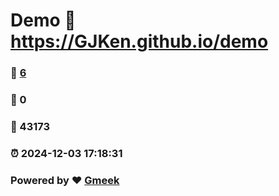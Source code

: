 # Demo :link: https://GJKen.github.io/demo 
### :page_facing_up: [6](https://GJKen.github.io/demo/tag.html) 
### :speech_balloon: 0 
### :hibiscus: 43173 
### :alarm_clock: 2024-12-03 17:18:31 
### Powered by :heart: [Gmeek](https://github.com/Meekdai/Gmeek)

